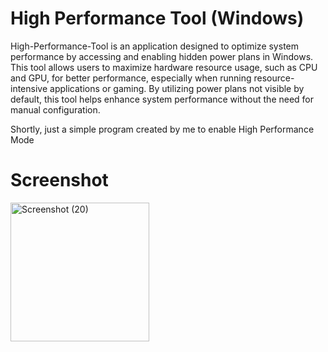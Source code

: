 # High Performance Tool (Windows)

High-Performance-Tool is an application designed to optimize system performance by accessing and enabling hidden power plans in Windows. This tool allows users to maximize hardware resource usage, such as CPU and GPU, for better performance, especially when running resource-intensive applications or gaming. By utilizing power plans not visible by default, this tool helps enhance system performance without the need for manual configuration.

Shortly, just a simple program created by me to enable High Performance Mode

# Screenshot

<img width="222" alt="Screenshot (20)" src="https://user-images.githubusercontent.com/59242274/190355774-98432f37-e4f6-4c86-b540-a9f39ab034c2.png">
